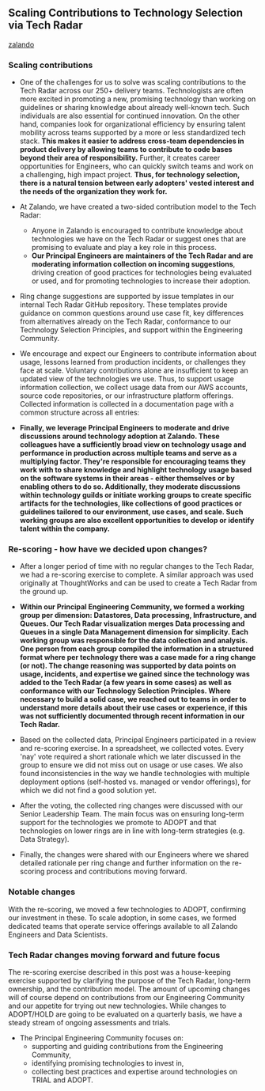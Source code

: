 ## Scaling Contributions to Technology Selection via Tech Radar

[zalando](https://engineering.zalando.com/posts/2021/06/zalando-tech-radar-scaling-contributions.html)

### Scaling contributions
- One of the challenges for us to solve was scaling contributions to the Tech Radar across our 250+ delivery teams. Technologists are often more excited in promoting a new, promising technology than working on guidelines or sharing knowledge about already well-known tech. Such individuals are also essential for continued innovation. On the other hand, companies look for organizational efficiency by ensuring talent mobility across teams supported by a more or less standardized tech stack. **This makes it easier to address cross-team dependencies in product delivery by allowing teams to contribute to code bases beyond their area of responsibility.** Further, it creates career opportunities for Engineers, who can quickly switch teams and work on a challenging, high impact project. **Thus, for technology selection, there is a natural tension between early adopters' vested interest and the needs of the organization they work for.** 

- At Zalando, we have created a two-sided contribution model to the Tech Radar: 
  - Anyone in Zalando is encouraged to contribute knowledge about technologies we have on the Tech Radar or suggest ones that are promising to evaluate and play a key role in this process.
  - **Our Principal Engineers are maintainers of the Tech Radar and are moderating information collection on incoming suggestions**, driving creation of good practices for technologies being evaluated or used, and for promoting technologies to increase their adoption.
- Ring change suggestions are supported by issue templates in our internal Tech Radar GitHub repository. These templates provide guidance on common questions around use case fit, key differences from alternatives already on the Tech Radar, conformance to our Technology Selection Principles, and support within the Engineering Community.
- We encourage and expect our Engineers to contribute information about usage, lessons learned from production incidents, or challenges they face at scale. Voluntary contributions alone are insufficient to keep an updated view of the technologies we use. Thus, to support usage information collection, we collect usage data from our AWS accounts, source code repositories, or our infrastructure platform offerings. Collected information is collected in a documentation page with a common structure across all entries:
- **Finally, we leverage Principal Engineers to moderate and drive discussions around technology adoption at Zalando. These colleagues have a sufficiently broad view on technology usage and performance in production across multiple teams and serve as a multiplying factor. They're responsible for encouraging teams they work with to share knowledge and highlight technology usage based on the software systems in their areas - either themselves or by enabling others to do so. Additionally, they moderate discussions within technology guilds or initiate working groups to create specific artifacts for the technologies, like collections of good practices or guidelines tailored to our environment, use cases, and scale. Such working groups are also excellent opportunities to develop or identify talent within the company.**

### Re-scoring - how have we decided upon changes?

- After a longer period of time with no regular changes to the Tech Radar, we had a re-scoring exercise to complete. A similar approach was used originally at ThoughtWorks and can be used to create a Tech Radar from the ground up.

- **Within our Principal Engineering Community, we formed a working group per dimension: Datastores, Data processing, Infrastructure, and Queues. Our Tech Radar visualization merges Data processing and Queues in a single Data Management dimension for simplicity. Each working group was responsible for the data collection and analysis. One person from each group compiled the information in a structured format where per technology there was a case made for a ring change (or not). The change reasoning was supported by data points on usage, incidents, and expertise we gained since the technology was added to the Tech Radar (a few years in some cases) as well as conformance with our Technology Selection Principles. Where necessary to build a solid case, we reached out to teams in order to understand more details about their use cases or experience, if this was not sufficiently documented through recent information in our Tech Radar.**

- Based on the collected data, Principal Engineers participated in a review and re-scoring exercise. In a spreadsheet, we collected votes. Every 'nay' vote required a short rationale which we later discussed in the group to ensure we did not miss out on usage or use cases. We also found inconsistencies in the way we handle technologies with multiple deployment options (self-hosted vs. managed or vendor offerings), for which we did not find a good solution yet.

- After the voting, the collected ring changes were discussed with our Senior Leadership Team. The main focus was on ensuring long-term support for the technologies we promote to ADOPT and that technologies on lower rings are in line with long-term strategies (e.g. Data Strategy).

- Finally, the changes were shared with our Engineers where we shared detailed rationale per ring change and further information on the re-scoring process and contributions moving forward.

### Notable changes
With the re-scoring, we moved a few technologies to ADOPT, confirming our investment in these. To scale adoption, in some cases, we formed dedicated teams that operate service offerings available to all Zalando Engineers and Data Scientists.

### Tech Radar changes moving forward and future focus
The re-scoring exercise described in this post was a house-keeping exercise supported by clarifying the purpose of the Tech Radar, long-term ownership, and the contribution model. The amount of upcoming changes will of course depend on contributions from our Engineering Community and our appetite for trying out new technologies. While changes to ADOPT/HOLD are going to be evaluated on a quarterly basis, we have a steady stream of ongoing assessments and trials.

- The Principal Engineering Community focuses on:
  - supporting and guiding contributions from the Engineering Community,
  - identifying promising technologies to invest in,
  - collecting best practices and expertise around technologies on TRIAL and ADOPT.

